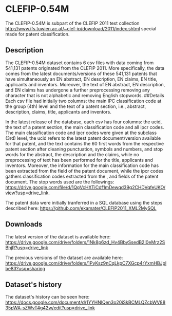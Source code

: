 # CLEFIP-0.54M
The CLEFIP-0.54M is subpart of the CLEFIP 2011 test collection http://www.ifs.tuwien.ac.at/~clef-ip/download/2011/index.shtml special made for patent classification.
## Description
The CLEFIP-0.54M dataset contains 6 csv files with data coming from 541,131 patents originated from the CLEFIP 2011. More specifically, the data comes from the latest documents/versions of these 541,131 patents that have simultaneously an EN abstract, EN description, EN claims, EN title, applicants and inventors. Moreover, the text of EN abstract, EN description, and EN claims has undergone a further preprocessing removing any character that is not alphabetic and removing English stopwords.
##Details
Each csv file had initially two columns: the main IPC classification code at the group (4th) level and the text of a patent section, i.e., abstract, description, claims, title, applicants and inventors. 

In the latest release of the database, each csv has four columns: the ucid, the text of a patent section, the main classification code and all ipcr codes. The main classification code and ipcr codes were given at the subclass (3rd) level, the ucid refers to the latest patent document/version available for that patent, and the text contains the 60 first words from the respective patent section after cleaning punctuation, symbols and numbers, and stop words for the abstract, the description and the claims, while no preprocessing of text has been performed for the title, applicants and inventors. Moreover, the information for the main classification code has been extracted from the <main-classification> field of the patent document, while the ipcr codes gathers classification codes extracted from the <main-classification>, <further-classification> and <classifications-ipcr> fields of the patent document.
The stop words used are the followings: https://drive.google.com/file/d/1QgVcHXTiCdf1mDewqd39g2CHDVqfeUKO/view?usp=drive_link.

The patent data were initially tranferred in a SQL database using the steps described here: https://github.com/ekamater/CLEFIP2011_XML2MySQL

## Downloads
The latest version of the dataset is available here: https://drive.google.com/drive/folders/1Nk8p6zd_Hv4BbySsedB2I0eMrz2SBhjR?usp=drive_link

The previous versions of the dataset are available here: https://drive.google.com/drive/folders/1PyKsz9nCqLkpC7XGcp4rYxmHBJplbe83?usp=sharing

## Dataset's history
The dataset's history can be seen here: https://docs.google.com/document/d/1YYHNlQen3o20iSkBCMLQZcbWV8835pWA-sZWvT4g42w/edit?usp=drive_link
